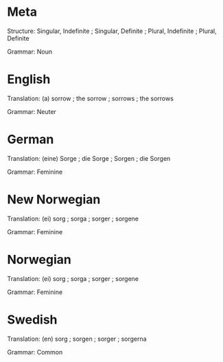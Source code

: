 Meta
====

Structure: Singular, Indefinite ; Singular, Definite ; Plural, Indefinite ; Plural, Definite

Grammar:   Noun



English
=======

Translation: (a) sorrow ; the sorrow ; sorrows ; the sorrows

Grammar:     Neuter



German
======

Translation: (eine) Sorge ; die Sorge ; Sorgen ; die Sorgen

Grammar:     Feminine



New Norwegian
=============

Translation: (ei) sorg ; sorga ; sorger ; sorgene

Grammar:     Feminine



Norwegian
=========

Translation: (ei) sorg ; sorga ; sorger ; sorgene

Grammar:     Feminine



Swedish
=======

Translation: (en) sorg ; sorgen ; sorger ; sorgerna

Grammar:     Common
